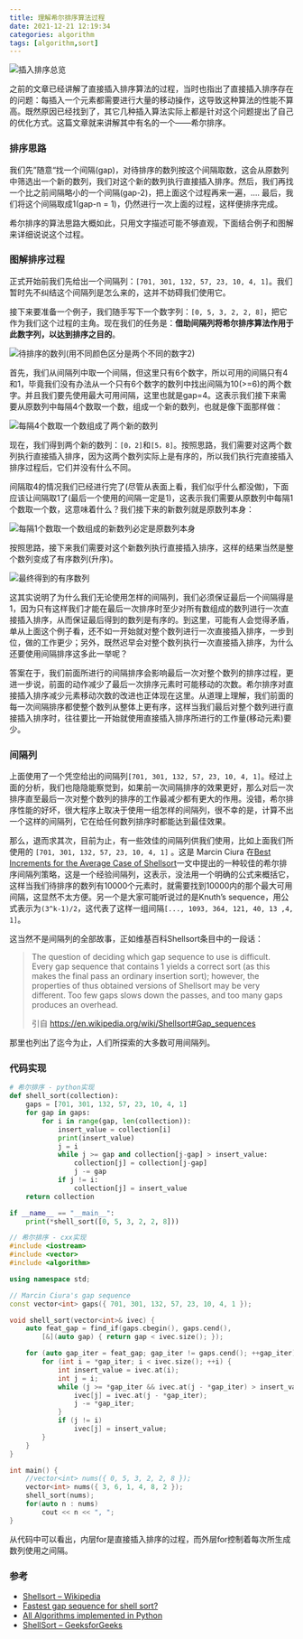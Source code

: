 ```yaml
---
title: 理解希尔排序算法过程
date: 2021-12-21 12:19:34
categories: algorithm
tags: [algorithm,sort]
---
```


![插入排序总览](https://pic.imgdb.cn/item/61c16bd02ab3f51d916a85fb.png)

之前的文章已经讲解了直接插入排序算法的过程，当时也指出了直接插入排序存在的问题：每插入一个元素都需要进行大量的移动操作，这导致这种算法的性能不算高。既然原因已经找到了，其它几种插入算法实际上都是针对这个问题提出了自己的优化方式。这篇文章就来讲解其中有名的一个——希尔排序。

### 排序思路
我们先”随意“找一个间隔(gap)，对待排序的数列按这个间隔取数，这会从原数列中筛选出一个新的数列，我们对这个新的数列执行直接插入排序。然后，我们再找一个比之前间隔略小的一个间隔(gap-2)，把上面这个过程再来一遍，…. 最后，我们将这个间隔取成1(gap-n = 1)，仍然进行一次上面的过程，这样便排序完成。

希尔排序的算法思路大概如此，只用文字描述可能不够直观，下面结合例子和图解来详细说说这个过程。

### 图解排序过程
正式开始前我们先给出一个间隔列：`[701, 301, 132, 57, 23, 10, 4, 1]`。我们暂时先不纠结这个间隔列是怎么来的，这并不妨碍我们使用它。

接下来要准备一个例子，我们随手写下一个数字列：`[0, 5, 3, 2, 2, 8]`，把它作为我们这个过程的主角。现在我们的任务是：**借助间隔列将希尔排序算法作用于此数字列，以达到排序之目的**。

![待排序的数列(用不同颜色区分是两个不同的数字2)](https://pic.imgdb.cn/item/61c04f592ab3f51d910b04f4.png)


首先，我们从间隔列中取一个间隔，但这里只有6个数字，所以可用的间隔只有4和1，毕竟我们没有办法从一个只有6个数字的数列中找出间隔为10(>=6)的两个数字。并且我们要先使用最大可用间隔，这里也就是gap=4。这表示我们接下来需要从原数列中每隔4个数取一个数，组成一个新的数列，也就是像下面那样做：

![每隔4个数取一个数组成了两个新的数列](https://pic.imgdb.cn/item/61c04f592ab3f51d910b04f7.png)

现在，我们得到两个新的数列：`[0，2]`和`[5，8]`。按照思路，我们需要对这两个数列执行直接插入排序，因为这两个数列实际上是有序的，所以我们执行完直接插入排序过程后，它们并没有什么不同。

间隔取4的情况我们已经进行完了(尽管从表面上看，我们似乎什么都没做)，下面应该让间隔取1了(最后一个使用的间隔一定是1)，这表示我们需要从原数列中每隔1个数取一个数，这意味着什么？我们接下来的新数列就是原数列本身：

![每隔1个数取一个数组成的新数列必定是原数列本身](https://pic.imgdb.cn/item/61c04f592ab3f51d910b04fb.png)

按照思路，接下来我们需要对这个新数列执行直接插入排序，这样的结果当然是整个数列变成了有序数列(升序)。

![最终得到的有序数列](https://pic.imgdb.cn/item/61c04f592ab3f51d910b0501.png)

这其实说明了为什么我们无论使用怎样的间隔列，我们必须保证最后一个间隔得是1，因为只有这样我们才能在最后一次排序时至少对所有数组成的数列进行一次直接插入排序，从而保证最后得到的数列是有序的。到这里，可能有人会觉得矛盾，单从上面这个例子看，还不如一开始就对整个数列进行一次直接插入排序，一步到位，做的工作更少；另外，既然迟早会对整个数列执行一次直接插入排序，为什么还要使用间隔排序这多此一举呢？

答案在于，我们前面所进行的间隔排序会影响最后一次对整个数列的排序过程，更进一步说，前面的动作减少了最后一次排序元素时可能移动的次数。希尔排序对直接插入排序减少元素移动次数的改进也正体现在这里。从道理上理解，我们前面的每一次间隔排序都使整个数列从整体上更有序，这样当我们最后对整个数列进行直接插入排序时，往往要比一开始就使用直接插入排序所进行的工作量(移动元素)要少。

### 间隔列
上面使用了一个凭空给出的间隔列`[701, 301, 132, 57, 23, 10, 4, 1]`。经过上面的分析，我们也隐隐能察觉到，如果前一次间隔排序的效果更好，那么对后一次排序直至最后一次对整个数列的排序的工作最减少都有更大的作用。没错，希尔排序性能的好坏，很大程序上取决于使用一组怎样的间隔列，很不幸的是，计算不出一个这样的间隔列，它在给任何数列排序时都能达到最佳效果。

那么，退而求其次，目前为止，有一些效佳的间隔列供我们使用，比如上面我们所使用的 `[701, 301, 132, 57, 23, 10, 4, 1]` 。这是 Marcin Ciura 在[Best Increments for the Average Case of Shellsort](http://sun.aei.polsl.pl/~mciura/publikacje/shellsort.pdf)一文中提出的一种较佳的希尔排序间隔列策略，这是一个经验间隔列，这表示，没法用一个明确的公式来概括它，这样当我们待排序的数列有10000个元素时，就需要找到10000内的那个最大可用间隔，这显然不太方便。另一个是大家可能听说过的是Knuth’s sequence，用公式表示为`(3^k-1)/2`，这代表了这样一组间隔`[..., 1093, 364, 121, 40, 13 ,4, 1]`。

这当然不是间隔列的全部故事，正如维基百科Shellsort条目中的一段话：

> The question of deciding which gap sequence to use is difficult. Every gap
> sequence that contains 1 yields a correct sort (as this makes the final pass an
> ordinary insertion sort); however, the properties of thus obtained versions of 
> Shellsort may be very different. Too few gaps slows down the passes, and too 
> many gaps produces an overhead.
>
> 引自 https://en.wikipedia.org/wiki/Shellsort#Gap_sequences

那里也列出了迄今为止，人们所探索的大多数可用间隔列。

### 代码实现
```python
# 希尔排序 - python实现
def shell_sort(collection):
    gaps = [701, 301, 132, 57, 23, 10, 4, 1]
    for gap in gaps:
        for i in range(gap, len(collection)):
            insert_value = collection[i]
            print(insert_value)
            j = i
            while j >= gap and collection[j-gap] > insert_value:
                collection[j] = collection[j-gap]
                j -= gap
            if j != i:
                collection[j] = insert_value
    return collection

if __name__ == "__main__":
    print(*shell_sort([0, 5, 3, 2, 2, 8]))
```
```cpp
// 希尔排序 - cxx实现
#include <iostream>
#include <vector>
#include <algorithm>

using namespace std;

// Marcin Ciura's gap sequence
const vector<int> gaps({ 701, 301, 132, 57, 23, 10, 4, 1 });

void shell_sort(vector<int>& ivec) {
	auto feat_gap = find_if(gaps.cbegin(), gaps.cend(), 
		[&](auto gap) { return gap < ivec.size(); });

	for (auto gap_iter = feat_gap; gap_iter != gaps.cend(); ++gap_iter) {
		for (int i = *gap_iter; i < ivec.size(); ++i) {
			int insert_value = ivec.at(i);
			int j = i;
			while (j >= *gap_iter && ivec.at(j - *gap_iter) > insert_value) {
				ivec[j] = ivec.at(j - *gap_iter);
				j -= *gap_iter;
			}
			if (j != i)
				ivec[j] = insert_value;
		}
	}
}

int main() {
	//vector<int> nums({ 0, 5, 3, 2, 2, 8 });
	vector<int> nums({ 3, 6, 1, 4, 8, 2 });
	shell_sort(nums);
	for(auto n : nums) 
		cout << n << ", ";
}
```
从代码中可以看出，内层for是直接插入排序的过程，而外层for控制着每次所生成数列使用之间隔。

### 参考
- [Shellsort – Wikipedia](https://en.wikipedia.org/wiki/Shellsort#Gap_sequences)  
- [Fastest gap sequence for shell sort?](https://stackoverflow.com/questions/2539545/fastest-gap-sequence-for-shell-sort)  
- [All Algorithms implemented in Python](https://github.com/TheAlgorithms/Python)  
- [ShellSort – GeeksforGeeks](https://www.geeksforgeeks.org/shellsort/)